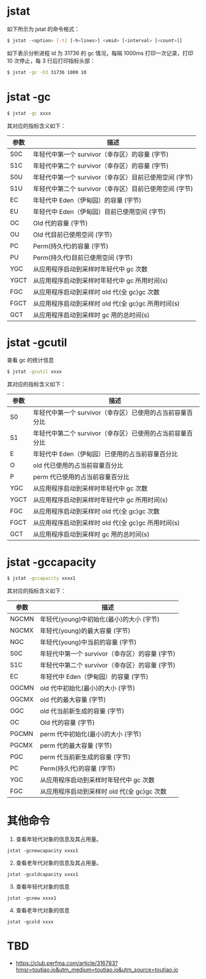 # jstat

如下所示为 jstat 的命令格式：

```sh
$ jstat -<option> [-t] [-h<lines>] <vmid> [<interval> [<count>]]
```

如下表示分析进程 id 为 31736 的 gc 情况，每隔 1000ms 打印一次记录，打印 10 次停止，每 3 行后打印指标头部：

```sh
$ jstat -gc -h3 31736 1000 10
```

# jstat -gc

```sh
$ jstat -gc xxxx
```

其对应的指标含义如下：

| 参数 | 描述                                                   |
| ---- | ------------------------------------------------------ |
| S0C  | 年轻代中第一个 survivor（幸存区）的容量 (字节)         |
| S1C  | 年轻代中第二个 survivor（幸存区）的容量 (字节)         |
| S0U  | 年轻代中第一个 survivor（幸存区）目前已使用空间 (字节) |
| S1U  | 年轻代中第二个 survivor（幸存区）目前已使用空间 (字节) |
| EC   | 年轻代中 Eden（伊甸园）的容量 (字节)                   |
| EU   | 年轻代中 Eden（伊甸园）目前已使用空间 (字节)           |
| OC   | Old 代的容量 (字节)                                    |
| OU   | Old 代目前已使用空间 (字节)                            |
| PC   | Perm(持久代)的容量 (字节)                              |
| PU   | Perm(持久代)目前已使用空间 (字节)                      |
| YGC  | 从应用程序启动到采样时年轻代中 gc 次数                 |
| YGCT | 从应用程序启动到采样时年轻代中 gc 所用时间(s)          |
| FGC  | 从应用程序启动到采样时 old 代(全 gc)gc 次数            |
| FGCT | 从应用程序启动到采样时 old 代(全 gc)gc 所用时间(s)     |
| GCT  | 从应用程序启动到采样时 gc 用的总时间(s)                |

# jstat -gcutil

查看 gc 的统计信息

```sh
$ jstat -gcutil xxxx
```

其对应的指标含义如下：

| 参数 | 描述                                                      |
| ---- | --------------------------------------------------------- |
| S0   | 年轻代中第一个 survivor（幸存区）已使用的占当前容量百分比 |
| S1   | 年轻代中第二个 survivor（幸存区）已使用的占当前容量百分比 |
| E    | 年轻代中 Eden（伊甸园）已使用的占当前容量百分比           |
| O    | old 代已使用的占当前容量百分比                            |
| P    | perm 代已使用的占当前容量百分比                           |
| YGC  | 从应用程序启动到采样时年轻代中 gc 次数                    |
| YGCT | 从应用程序启动到采样时年轻代中 gc 所用时间(s)             |
| FGC  | 从应用程序启动到采样时 old 代(全 gc)gc 次数               |
| FGCT | 从应用程序启动到采样时 old 代(全 gc)gc 所用时间(s)        |
| GCT  | 从应用程序启动到采样时 gc 用的总时间(s)                   |

# jstat -gccapacity

```sh
$ jstat -gccapacity xxxx1
```

其对应的指标含义如下：

| 参数  | 描述                                           |
| ----- | ---------------------------------------------- |
| NGCMN | 年轻代(young)中初始化(最小)的大小 (字节)       |
| NGCMX | 年轻代(young)的最大容量 (字节)                 |
| NGC   | 年轻代(young)中当前的容量 (字节)               |
| S0C   | 年轻代中第一个 survivor（幸存区）的容量 (字节) |
| S1C   | 年轻代中第二个 survivor（幸存区）的容量 (字节) |
| EC    | 年轻代中 Eden（伊甸园）的容量 (字节)           |
| OGCMN | old 代中初始化(最小)的大小 (字节)              |
| OGCMX | old 代的最大容量 (字节)                        |
| OGC   | old 代当前新生成的容量 (字节)                  |
| OC    | Old 代的容量 (字节)                            |
| PGCMN | perm 代中初始化(最小)的大小 (字节)             |
| PGCMX | perm 代的最大容量 (字节)                       |
| PGC   | perm 代当前新生成的容量 (字节)                 |
| PC    | Perm(持久代)的容量 (字节)                      |
| YGC   | 从应用程序启动到采样时年轻代中 gc 次数         |
| FGC   | 从应用程序启动到采样时 old 代(全 gc)gc 次数    |

# 其他命令

1. 查看年轻代对象的信息及其占用量。

```
jstat -gcnewcapacity xxxx1
```

2. 查看老年代对象的信息及其占用量。

```
jstat -gcoldcapacity xxxx1
```

3. 查看年轻代对象的信息

```
jstat -gcnew xxxx1
```

4. 查看老年代对象的信息

```
jstat -gcold xxxx
```

# TBD

- https://club.perfma.com/article/316783?hmsr=toutiao.io&utm_medium=toutiao.io&utm_source=toutiao.io
